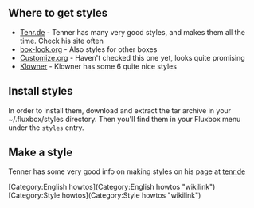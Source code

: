 Where to get styles
-------------------

-   [Tenr.de](http://tenr.de/) - Tenner has many very good styles, and makes them all the time. Check his site often
-   [box-look.org](http://box-look.org/index.php?xcontentmode=7400) - Also styles for other boxes
-   [Customize.org](http://customize.org/fluxbox) - Haven't checked this one yet, looks quite promising
-   [Klowner](http://klowner.com/themes/) - Klowner has some 6 quite nice styles

Install styles
--------------

In order to install them, download and extract the tar archive in your \~/.fluxbox/styles directory.
Then you'll find them in your Fluxbox menu under the `styles` entry.

Make a style
------------

Tenner has some very good info on making styles on his page at [tenr.de](http://tenr.de/howto/style_fluxbox/style_fluxbox.html)

[Category:English howtos](Category:English howtos "wikilink") [Category:Style howtos](Category:Style howtos "wikilink")
